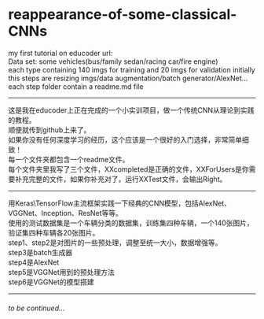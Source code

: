 # reappearance-of-some-classical-CNNs
my first tutorial on educoder  url:  
Data set: some vehicles(bus/family sedan/racing car/fire engine)  
each type containing 140 imgs for training and 20 imgs for validation initially  
this steps are resizing imgs/data augmentation/batch generator/AlexNet...  
each step folder contain a readme.md file  

---

这是我在educoder上正在完成的一个小实训项目，做一个传统CNN从理论到实践的教程。  
顺便就传到github上来了。    
如果你没有任何深度学习的经历，这个应该是一个很好的入门选择，非常简单细致！  
每一个文件夹都包含一个readme文件。  
每个文件夹里我写了三个文件，XXcompleted是正确的文件，XXForUsers是你需要补充完整的文件，如果你补充对了，运行XXTest文件，会输出Right。  

---

用Keras\TensorFlow主流框架实践一下经典的CNN模型，包括AlexNet、VGGNet、Inception、ResNet等等。  
使用的测试数据集是一个车辆分类的数据集，训练集四种车辆，一个140张图片，验证集四种车辆各20张图片。  
step1、step2是对图片的一些预处理，调整至统一大小，数据增强等。  
step3是batch生成器  
step4是AlexNet  
step5是VGGNet用到的预处理方法  
step6是VGGNet的模型搭建

---

###### to be continued...  
